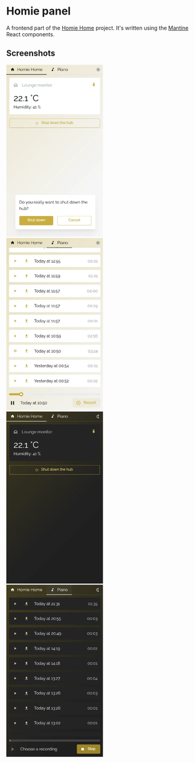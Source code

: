 # Homie panel
A frontend part of the [Homie Home](https://github.com/lem0nez/homie-home) project. It's written
using the [Mantine](https://mantine.dev/) React components.

## Screenshots
<img src="screenshots/home-light.webp" width="256">
<img src="screenshots/piano-light.webp" width="256">

<img src="screenshots/home-dark.webp" width="256">
<img src="screenshots/piano-dark.webp" width="256">
